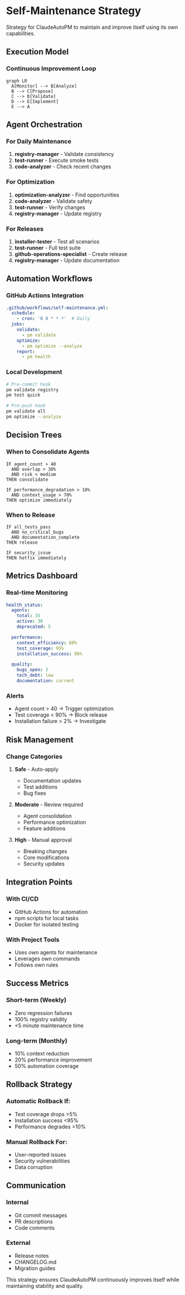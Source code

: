 # Self-Maintenance Strategy

Strategy for ClaudeAutoPM to maintain and improve itself using its own capabilities.

## Execution Model

### Continuous Improvement Loop
```mermaid
graph LR
  A[Monitor] --> B[Analyze]
  B --> C[Propose]
  C --> D[Validate]
  D --> E[Implement]
  E --> A
```

## Agent Orchestration

### For Daily Maintenance
1. **registry-manager** - Validate consistency
2. **test-runner** - Execute smoke tests
3. **code-analyzer** - Check recent changes

### For Optimization
1. **optimization-analyzer** - Find opportunities
2. **code-analyzer** - Validate safety
3. **test-runner** - Verify changes
4. **registry-manager** - Update registry

### For Releases
1. **installer-tester** - Test all scenarios
2. **test-runner** - Full test suite
3. **github-operations-specialist** - Create release
4. **registry-manager** - Update documentation

## Automation Workflows

### GitHub Actions Integration
```yaml
.github/workflows/self-maintenance.yml:
  schedule:
    - cron: '0 0 * * *'  # Daily
  jobs:
    validate:
      - pm validate
    optimize:
      - pm optimize --analyze
    report:
      - pm health
```

### Local Development
```bash
# Pre-commit hook
pm validate registry
pm test quick

# Pre-push hook
pm validate all
pm optimize --analyze
```

## Decision Trees

### When to Consolidate Agents
```
IF agent_count > 40
  AND overlap > 30%
  AND risk < medium
THEN consolidate

IF performance_degradation > 10%
  AND context_usage > 70%
THEN optimize immediately
```

### When to Release
```
IF all_tests_pass
  AND no_critical_bugs
  AND documentation_complete
THEN release

IF security_issue
THEN hotfix immediately
```

## Metrics Dashboard

### Real-time Monitoring
```yaml
health_status:
  agents:
    total: 35
    active: 30
    deprecated: 5

  performance:
    context_efficiency: 60%
    test_coverage: 95%
    installation_success: 98%

  quality:
    bugs_open: 2
    tech_debt: low
    documentation: current
```

### Alerts
- Agent count > 40 → Trigger optimization
- Test coverage < 90% → Block release
- Installation failure > 2% → Investigate

## Risk Management

### Change Categories
1. **Safe** - Auto-apply
   - Documentation updates
   - Test additions
   - Bug fixes

2. **Moderate** - Review required
   - Agent consolidation
   - Performance optimization
   - Feature additions

3. **High** - Manual approval
   - Breaking changes
   - Core modifications
   - Security updates

## Integration Points

### With CI/CD
- GitHub Actions for automation
- npm scripts for local tasks
- Docker for isolated testing

### With Project Tools
- Uses own agents for maintenance
- Leverages own commands
- Follows own rules

## Success Metrics

### Short-term (Weekly)
- Zero regression failures
- 100% registry validity
- <5 minute maintenance time

### Long-term (Monthly)
- 10% context reduction
- 20% performance improvement
- 50% automation coverage

## Rollback Strategy

### Automatic Rollback If:
- Test coverage drops >5%
- Installation success <95%
- Performance degrades >10%

### Manual Rollback For:
- User-reported issues
- Security vulnerabilities
- Data corruption

## Communication

### Internal
- Git commit messages
- PR descriptions
- Code comments

### External
- Release notes
- CHANGELOG.md
- Migration guides

This strategy ensures ClaudeAutoPM continuously improves itself while maintaining stability and quality.
